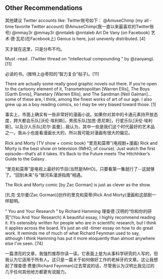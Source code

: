 
## Other Recommendations

其他建议
Twitter accounts like:
Twitter账号如下：
@AmuseChimp (my all -time favorite Twitter account)
@AmuseChimp(我一直以来最喜欢的Twitter账号)
@mmay3r
@mmay3r
@nntaleb
@nntaleb
Art De Vany (on Facebook)
艺术·德·瓦尼(在Facebook上)
Genius is here, just unevenly distributed. [4]

天才就在这里，只是分布不均。

Must -read . (Twitter thread on “intellectual compounding ” by @zaoyang). [11]

必读的书。(推特上@枣阳的“智力复合”帖子)。[11]

There are actually some really good graphic novels out there. If you’re open to the cartoony element of it, Transmetropolitan  [Warren Ellis], The Boys  [Garth Ennis], Planetary  [Warren Ellis], and The Sandman  [Neil Gaiman]…some of these are, I think, among the finest works of art of our age. I also grew up as a boy reading comics, so I may be very biased toward those. [1]

事实上，市面上确实有一些非常好的漫画小说。如果你对其中的卡通元素持开放态度，跨大都会乐队[沃伦·埃利斯]，男孩乐队[加思·恩尼斯]，行星乐队[沃伦·埃利斯]，以及沙人乐队[尼尔·盖曼]…我认为，其中一些是我们这个时代最好的艺术品之一。我从小也是看漫画长大的，所以我可能对漫画有很大的偏见。

Rick and Morty (TV show + comic book)
“里克和莫蒂”(电视剧+漫画)
Rick and Morty is the best show on television (IMHO, of course). Just watch the first episode—that’s all it takes. It’s Back to the Future meets The Hitchhiker’s Guide to the Galaxy .

“里克和莫蒂”是电视上最好的节目(当然是IMHO)。只要看第一集就行了--这就够了。“回到未来”与“银河系漫游指南”相遇。

The Rick and Morty comic [by Zac Gorman] is just as clever as the show.

[扎克·戈尔曼(Zac Gorman)]创作的里克和莫蒂(Rick And Morty)漫画和这部剧一样聪明。

“ You and Your Research ” by Richard Hamming
理查德·汉明的“你和你的研究”(You And Your Research)
A beautiful essay, I highly recommend reading it. It’s ostensibly written for people who are in scientific research, but I think it applies across the board. It’s just an old -timer essay on how to do great work. It reminds me of much of what Richard Feynman used to say, although I think Hamming has put it more eloquently than almost anywhere else I’ve seen. [74]

一篇漂亮的文章，我强烈推荐你读一读。它表面上是为从事科学研究的人写的，但我认为它适用于所有人。这只是一篇关于如何做好工作的老掉牙的文章。这让我想起了理查德·费曼(Richard Feynman)过去常说的话，尽管我认为汉明比我见过的几乎任何其他地方都更有说服力。
